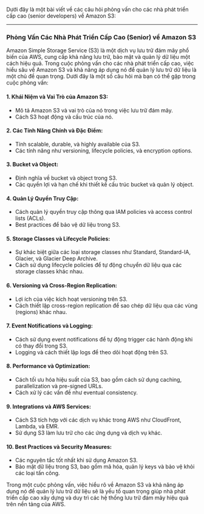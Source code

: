 Dưới đây là một bài viết về các câu hỏi phỏng vấn cho các nhà phát triển cấp cao (senior developers) về Amazon S3:

---

### Phỏng Vấn Các Nhà Phát Triển Cấp Cao (Senior) về Amazon S3

Amazon Simple Storage Service (S3) là một dịch vụ lưu trữ đám mây phổ biến của AWS, cung cấp khả năng lưu trữ, bảo mật và quản lý dữ liệu một cách hiệu quả. Trong cuộc phỏng vấn cho các nhà phát triển cấp cao, việc hiểu sâu về Amazon S3 và khả năng áp dụng nó để quản lý lưu trữ dữ liệu là một chủ đề quan trọng. Dưới đây là một số câu hỏi mà bạn có thể gặp trong cuộc phỏng vấn:

#### 1. **Khái Niệm và Vai Trò của Amazon S3:**

- Mô tả Amazon S3 và vai trò của nó trong việc lưu trữ đám mây.
- Cách S3 hoạt động và cấu trúc của nó.

#### 2. **Các Tính Năng Chính và Đặc Điểm:**

- Tính scalable, durable, và highly available của S3.
- Các tính năng như versioning, lifecycle policies, và encryption options.

#### 3. **Bucket và Object:**

- Định nghĩa về bucket và object trong S3.
- Các quyền lợi và hạn chế khi thiết kế cấu trúc bucket và quản lý object.

#### 4. **Quản Lý Quyền Truy Cập:**

- Cách quản lý quyền truy cập thông qua IAM policies và access control lists (ACLs).
- Best practices để bảo vệ dữ liệu trong S3.

#### 5. **Storage Classes và Lifecycle Policies:**

- Sự khác biệt giữa các loại storage classes như Standard, Standard-IA, Glacier, và Glacier Deep Archive.
- Cách sử dụng lifecycle policies để tự động chuyển dữ liệu qua các storage classes khác nhau.

#### 6. **Versioning và Cross-Region Replication:**

- Lợi ích của việc kích hoạt versioning trên S3.
- Cách thiết lập cross-region replication để sao chép dữ liệu qua các vùng (regions) khác nhau.

#### 7. **Event Notifications và Logging:**

- Cách sử dụng event notifications để tự động trigger các hành động khi có thay đổi trong S3.
- Logging và cách thiết lập logs để theo dõi hoạt động trên S3.

#### 8. **Performance và Optimization:**

- Cách tối ưu hóa hiệu suất của S3, bao gồm cách sử dụng caching, parallelization và pre-signed URLs.
- Cách xử lý các vấn đề như eventual consistency.

#### 9. **Integrations và AWS Services:**

- Cách S3 tích hợp với các dịch vụ khác trong AWS như CloudFront, Lambda, và EMR.
- Sử dụng S3 làm lưu trữ cho các ứng dụng và dịch vụ khác.

#### 10. **Best Practices và Security Measures:**

- Các nguyên tắc tốt nhất khi sử dụng Amazon S3.
- Bảo mật dữ liệu trong S3, bao gồm mã hóa, quản lý keys và bảo vệ khỏi các loại tấn công.

Trong một cuộc phỏng vấn, việc hiểu rõ về Amazon S3 và khả năng áp dụng nó để quản lý lưu trữ dữ liệu sẽ là yếu tố quan trọng giúp nhà phát triển cấp cao xây dựng và duy trì các hệ thống lưu trữ đám mây hiệu quả trên nền tảng của AWS.
